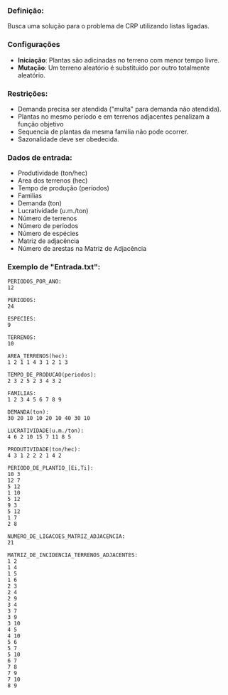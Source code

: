 
### Definição:
Busca uma solução para o problema de CRP utilizando listas ligadas.

### Configurações
 - **Iniciação**: Plantas são adicinadas no terreno com menor tempo livre.
 - **Mutação**: Um terreno aleatório é substituido por outro totalmente aleatório.

### Restrições:
- Demanda precisa ser atendida ("multa" para demanda não atendida).
- Plantas no mesmo período e em terrenos adjacentes penalizam a função objetivo
- Sequencia de plantas da mesma familia não pode ocorrer.
- Sazonalidade deve ser obedecida.
		

### Dados de entrada:
- Produtividade (ton/hec)
- Area dos terrenos (hec)
- Tempo de produção (períodos)
- Familias
- Demanda (ton)
- Lucratividade (u.m./ton)
- Número de terrenos
- Número de períodos
- Número de espécies
- Matriz de adjacência
- Número de arestas na Matriz de Adjacência
	

### Exemplo de "Entrada.txt":
```
PERIODOS_POR_ANO:
12

PERIODOS:
24

ESPECIES:
9

TERRENOS:
10

AREA_TERRENOS(hec):
1 2 1 1 4 3 1 2 1 3

TEMPO_DE_PRODUCAO(periodos):
2 3 2 5 2 3 4 3 2

FAMILIAS:
1 2 3 4 5 6 7 8 9

DEMANDA(ton):
30 20 10 10 20 10 40 30 10

LUCRATIVIDADE(u.m./ton):
4 6 2 10 15 7 11 8 5 

PRODUTIVIDADE(ton/hec):
4 3 1 2 2 2 1 4 2

PERIODO_DE_PLANTIO_[Ei,Ti]:
10 3
12 7
5 12
1 10
5 12
9 3
5 12
1 7
2 8

NUMERO_DE_LIGACOES_MATRIZ_ADJACENCIA:
21

MATRIZ_DE_INCIDENCIA_TERRENOS_ADJACENTES:
1 2
1 4
1 5
1 6
2 3
2 4
2 9
3 4
3 7
3 9
3 10
4 5
4 10
5 6
5 7
5 10
6 7
7 8
7 9
7 10
8 9
```
